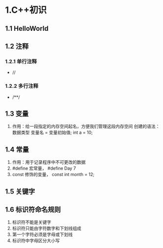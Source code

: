 # 1.C++初识

## 1.1 HelloWorld

## 1.2 注释

### 1.2.1 单行注释

- //

### 1.2.2 多行注释

- /**/

## 1.3 变量

1. 作用：给一段指定的内存空间起名，方便我们管理这段内存空间
创建的语法：数据类型  变量名 = 变量初始值;  int a = 10;

## 1.4 常量

1. 作用：用于记录程序中不可更改的数据
2. #define 宏常量， #define Day 7
3. const 修饰的变量， const int month = 12;

## 1.5 关键字

## 1.6 标识符命名规则

1. 标识符不能是关键字
2. 标识符只能由字符数字和下划线组成
3. 第一个字符必须是字母或下划线
4. 标识符中字母区分大小写
